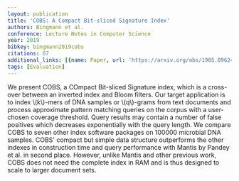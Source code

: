 ```yaml
---
layout: publication
title: 'COBS: A Compact Bit-sliced Signature Index'
authors: Bingmann et al.
conference: Lecture Notes in Computer Science
year: 2019
bibkey: bingmann2019cobs
citations: 67
additional_links: [{name: Paper, url: 'https://arxiv.org/abs/1905.09624'}]
tags: [Evaluation]
---
```

We present COBS, a COmpact Bit-sliced Signature index, which is a cross-over
between an inverted index and Bloom filters. Our target application is to index
\\(k\\)-mers of DNA samples or \\(q\\)-grams from text documents and process
approximate pattern matching queries on the corpus with a user-chosen coverage
threshold. Query results may contain a number of false positives which
decreases exponentially with the query length. We compare COBS to seven other
index software packages on 100000 microbial DNA samples. COBS' compact but
simple data structure outperforms the other indexes in construction time and
query performance with Mantis by Pandey et al. in second place. However, unlike
Mantis and other previous work, COBS does not need the complete index in RAM
and is thus designed to scale to larger document sets.
